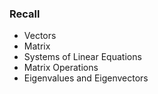### Recall
- Vectors
- Matrix
- Systems of Linear Equations
- Matrix Operations
- Eigenvalues and Eigenvectors